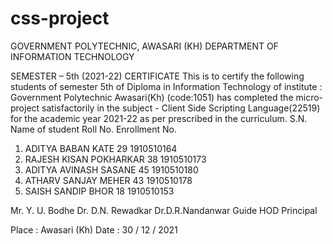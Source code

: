 # css-project
GOVERNMENT POLYTECHNIC, AWASARI (KH)
DEPARTMENT OF INFORMATION TECHNOLOGY
 
 SEMESTER – 5th (2021-22)
                                                                                                          CERTIFICATE
 This is to certify the following students of semester 5th of Diploma in Information Technology of institute : Government Polytechnic Awasari(Kh) (code:1051) has completed the micro-project satisfactorily in the subject - Client Side Scripting Language(22519) for the academic year 2021-22 as per prescribed in the curriculum.
S.N. Name of student        Roll No.       Enrollment No. 
1.   ADITYA BABAN KATE       29             1910510164
2.   RAJESH KISAN POKHARKAR  38             1910510173
3.   ADITYA AVINASH SASANE   45             1910510180
4.   ATHARV SANJAY MEHER     43             1910510178
5.   SAISH SANDIP BHOR       18             1910510153
  
Mr. Y. U. Bodhe     Dr. D.N. Rewadkar         Dr.D.R.Nandanwar 
 Guide                      HOD                   Principal 

Place : Awasari (Kh) 
Date : 30 / 12 / 2021
